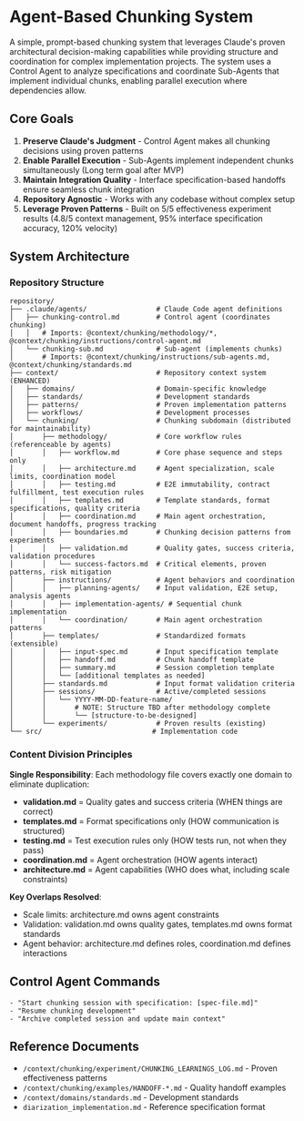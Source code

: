 # Agent-Based Chunking System

A simple, prompt-based chunking system that leverages Claude's proven architectural decision-making capabilities while providing structure and coordination for complex implementation projects. The system uses a Control Agent to analyze specifications and coordinate Sub-Agents that implement individual chunks, enabling parallel execution where dependencies allow.

## Core Goals

1. **Preserve Claude's Judgment** - Control Agent makes all chunking decisions using proven patterns
2. **Enable Parallel Execution** - Sub-Agents implement independent chunks simultaneously (Long term goal after MVP)
3. **Maintain Integration Quality** - Interface specification-based handoffs ensure seamless chunk integration
4. **Repository Agnostic** - Works with any codebase without complex setup
5. **Leverage Proven Patterns** - Built on 5/5 effectiveness experiment results (4.8/5 context management, 95% interface specification accuracy, 120% velocity)

## System Architecture

### Repository Structure
```
repository/
├── .claude/agents/                 # Claude Code agent definitions
│   ├── chunking-control.md         # Control agent (coordinates chunking)
│   │   # Imports: @context/chunking/methodology/*, @context/chunking/instructions/control-agent.md
│   └── chunking-sub.md             # Sub-agent (implements chunks)
│       # Imports: @context/chunking/instructions/sub-agents.md, @context/chunking/standards.md
├── context/                        # Repository context system (ENHANCED)
│   ├── domains/                    # Domain-specific knowledge
│   ├── standards/                  # Development standards
│   ├── patterns/                   # Proven implementation patterns
│   ├── workflows/                  # Development processes
│   └── chunking/                   # Chunking subdomain (distributed for maintainability)
│       ├── methodology/            # Core workflow rules (referenceable by agents)
│       │   ├── workflow.md         # Core phase sequence and steps only
│       │   ├── architecture.md     # Agent specialization, scale limits, coordination model
│       │   ├── testing.md          # E2E immutability, contract fulfillment, test execution rules
│       │   ├── templates.md        # Template standards, format specifications, quality criteria
│       │   ├── coordination.md     # Main agent orchestration, document handoffs, progress tracking
│       │   ├── boundaries.md       # Chunking decision patterns from experiments
│       │   ├── validation.md       # Quality gates, success criteria, validation procedures
│       │   └── success-factors.md  # Critical elements, proven patterns, risk mitigation
│       ├── instructions/           # Agent behaviors and coordination
│       │   ├── planning-agents/    # Input validation, E2E setup, analysis agents
│       │   ├── implementation-agents/ # Sequential chunk implementation
│       │   └── coordination/       # Main agent orchestration patterns
│       ├── templates/              # Standardized formats (extensible)
│       │   ├── input-spec.md       # Input specification template
│       │   ├── handoff.md          # Chunk handoff template
│       │   ├── summary.md          # Session completion template
│       │   └── [additional templates as needed]
│       ├── standards.md            # Input format validation criteria
│       ├── sessions/               # Active/completed sessions
│       │   └── YYYY-MM-DD-feature-name/
│       │       # NOTE: Structure TBD after methodology complete
│       │       └── [structure-to-be-designed]
│       └── experiments/            # Proven results (existing)
└── src/                           # Implementation code
```

### Content Division Principles

**Single Responsibility**: Each methodology file covers exactly one domain to eliminate duplication:
- **validation.md** = Quality gates and success criteria (WHEN things are correct)
- **templates.md** = Format specifications only (HOW communication is structured)  
- **testing.md** = Test execution rules only (HOW tests run, not when they pass)
- **coordination.md** = Agent orchestration (HOW agents interact)
- **architecture.md** = Agent capabilities (WHO does what, including scale constraints)

**Key Overlaps Resolved**:
- Scale limits: architecture.md owns agent constraints
- Validation: validation.md owns quality gates, templates.md owns format standards  
- Agent behavior: architecture.md defines roles, coordination.md defines interactions

## Control Agent Commands
```
- "Start chunking session with specification: [spec-file.md]"
- "Resume chunking development"
- "Archive completed session and update main context"
```

## Reference Documents
- `/context/chunking/experiment/CHUNKING_LEARNINGS_LOG.md` - Proven effectiveness patterns
- `/context/chunking/examples/HANDOFF-*.md` - Quality handoff examples
- `/context/domains/standards.md` - Development standards
- `diarization_implementation.md` - Reference specification format